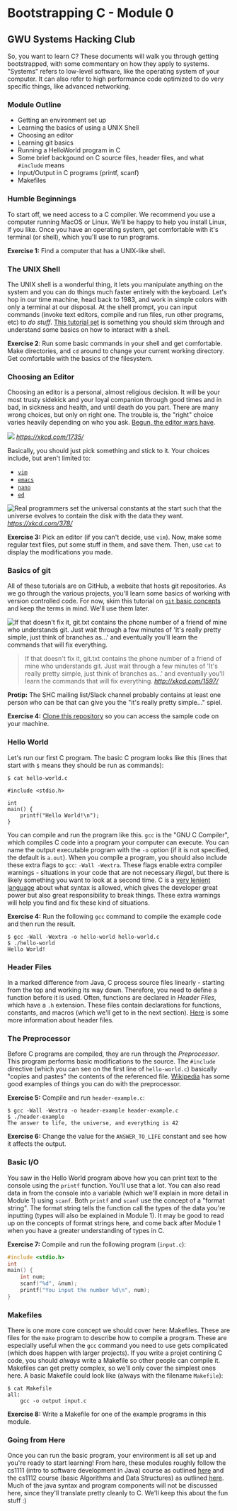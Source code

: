 # Bootstrapping C - Module 0
## GWU Systems Hacking Club

So, you want to learn C? These documents will walk you through getting bootstrapped, with some commentary on how they apply to systems. "Systems" refers to low-level software, like the operating system of your computer. It can also refer to high performance code optimized to do very specific things, like advanced networking.

### Module Outline
 - Getting an environment set up
 - Learning the basics of using a UNIX Shell
 - Choosing an editor
 - Learning git basics
 - Running a HelloWorld program in C
 - Some brief backgound on C source files, header files, and what `#include` means
 - Input/Output in C programs (printf, scanf)
 - Makefiles

### Humble Beginnings
To start off, we need access to a C compiler. We recommend you use a computer running MacOS or Linux. We'll be happy to help you install Linux, if you like. Once you have an operating system, get comfortable with it's terminal (or shell), which you'll use to run programs.

**Exercise 1:** Find a computer that has a UNIX-like shell.

### The UNIX Shell
The UNIX shell is a wonderful thing, it lets you manipulate anything on the system and you can do things much faster entirely with the keyboard. Let's hop in our time machine, head back to 1983, and work in simple colors with only a terminal at our disposal. At the shell prompt, you can input commands (invoke text editors, compile and run files, run other programs, etc) to *do stuff*. [This tutorial set](https://www.tutorialspoint.com/unix/unix-getting-started.htm) is something you should skim through and understand some basics on how to interact with a shell.

**Exercise 2**: Run some basic commands in your shell and get comfortable. Make directories, and `cd` around to change your current working directory. Get comfortable with the basics of the filesystem.

### Choosing an Editor
Choosing an editor is a personal, almost religious decision. It will be your most trusty sidekick and your loyal companion through good times and in bad, in sickness and health, and until death do you part. There are many wrong choices, but only on right one. The trouble is, the "right" choice varies heavily depending on who you ask. [Begun, the editor wars have](https://en.wikipedia.org/wiki/Editor_war).

![](http://imgs.xkcd.com/comics/fashion_police_and_grammar_police.png)
*https://xkcd.com/1735/*

Basically, you should just pick something and stick to it. Your choices include, but aren't limited to:
 - [`vim`](https://scotch.io/tutorials/getting-started-with-vim-an-interactive-guide)
 - [`emacs`](http://www.jesshamrick.com/2012/09/10/absolute-beginners-guide-to-emacs/)
 - [`nano`](http://www.howtogeek.com/howto/42980/the-beginners-guide-to-nano-the-linux-command-line-text-editor/)
 - [`ed`](https://sanctum.geek.nz/arabesque/actually-using-ed/)

![Real programmers set the universal constants at the start such that the universe evolves to contain the disk with the data they want.](https://imgs.xkcd.com/comics/real_programmers.png)
*https://xkcd.com/378/*

**Exercise 3:** Pick an editor (if you can't decide, use `vim`). Now, make some regular text files, put some stuff in them, and save them. Then, use `cat` to display the modifications you made.

### Basics of git
All of these tutorials are on GitHub, a website that hosts git repositories. As we go through the various projects, you'll learn some basics of working with version controlled code. For now, skim this tutorial on [`git` basic concepts](https://www.tutorialspoint.com/git/git_basic_concepts.htm) and keep the terms in mind. We'll use them later.

![If that doesn't fix it, git.txt contains the phone number of a friend of mine who understands git. Just wait through a few minutes of 'It's really pretty simple, just think of branches as...' and eventually you'll learn the commands that will fix everything.](https://imgs.xkcd.com/comics/git.png)
> If that doesn't fix it, git.txt contains the phone number of a friend of mine who understands git. Just wait through a few minutes of 'It's really pretty simple, just think of branches as...' and eventually you'll learn the commands that will fix everything.
*http://xkcd.com/1597/*

**Protip:** The SHC mailing list/Slack channel probably contains at least one person who can be that can give you the "it's really pretty simple..." spiel.

**Exercise 4:** [Clone this repository](https://help.github.com/articles/cloning-a-repository/) so you can access the sample code on your machine.

### Hello World
Let's run our first C program. The basic C program looks like this (lines that start with `$` means they should be run as commands):
```
$ cat hello-world.c

#include <stdio.h>

int
main() {
    printf("Hello World!\n");
}
```

You can compile and run the program like this. `gcc` is the "GNU C Compiler", which compiles C code into a program your computer can execute. You can name the output executable program with the `-o` option (if it is not specified, the default is `a.out`). When you compile a program, you should also include these extra flags to `gcc`: `-Wall -Wextra`. These flags enable extra compiler warnings - situations in your code that are not necessary *illegal*, but there is likely something you want to look at a second time. C is a [very lenient language](https://en.wikipedia.org/wiki/Duff%27s_device) about what syntax is allowed, which gives the developer great power but also great responsibility to break things. These extra warnings will help you find and fix these kind of situations.

**Exercise 4:** Run the following `gcc` command to compile the example code and then run the result.
```
$ gcc -Wall -Wextra -o hello-world hello-world.c
$ ./hello-world
Hello World!
```

### Header Files
In a marked difference from Java, C process source files linearly - starting from the top and working its way down. Therefore, you need to define a function before it is used. Often, functions are declared in *Header Files*, which have a `.h` extension. These files contain declarations for functions, constants, and macros (which we'll get to in the next section). [Here](https://www.tutorialspoint.com/cprogramming/c_header_files.htm) is some more information about header files.

### The Preprocessor
Before C programs are compiled, they are run through the *Preprocessor*. This program performs basic modifications to the source. The `#include` directive (which you can see on the first line of `hello-world.c`) basically "copies and pastes" the contents of the referenced file. [Wikipedia](https://en.wikipedia.org/wiki/C_preprocessor) has some good examples of things you can do with the preprocessor.

**Exercise 5:** Compile and run `header-example.c`:
```
$ gcc -Wall -Wextra -o header-example header-example.c
$ ./header-example
The answer to life, the universe, and everything is 42
```

**Exercise 6:** Change the value for the `ANSWER_TO_LIFE` constant and see how it affects the output.

### Basic I/O
You saw in the Hello World program above how you can print text to the console using the `printf` function. You'll use that a lot. You can also read data in from the console into a variable (which we'll explain in more detail in Module 1) using `scanf`. Both `printf` and `scanf` use the concept of a "format string". The format string tells the function call the types of the data you're inputting (types will also be explained in Module 1). It may be good to read up on the concepts of format strings here, and come back after Module 1 when you have a greater understanding of types in C.

**Exercise 7:** Compile and run the following program (`input.c`):
```c
#include <stdio.h>
int
main() {
    int num;
    scanf("%d", &num);
    printf("You input the number %d\n", num);
}
```

### Makefiles
There is one more core concept we should cover here: Makefiles. These are files for the `make` program to describe how to compile a program. These are especially useful when the `gcc` command you need to use gets complicated (which does happen with larger projects). If you write a projet contining C code, you should *always* write a Makefile so other people can compile it. Makefiles can get pretty complex, so we'll only cover the simplest ones here. A basic Makefile could look like (always with the filename `Makefile`):

```
$ cat Makefile
all:
    gcc -o output input.c
```

**Exercise 8:** Write a Makefile for one of the example programs in this module.

### Going from Here
Once you can run the basic program, your environment is all set up and you're ready to start learning! From here, these modules roughly follow the cs1111 (intro to software development in Java) course as outlined [here](https://www.seas.gwu.edu/~simhaweb/cs1111/coursework.html) and the cs1112 course (basic Algorithms and Data Structures) as outlined [here](https://www.seas.gwu.edu/~simhaweb/cs133/coursework.html). Much of the java syntax and program components will not be discussed here, since they'll translate pretty cleanly to C. We'll keep this about the fun stuff :)

